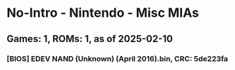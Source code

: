 # No-Intro - Nintendo - Misc MIAs
## Games: 1, ROMs: 1, as of 2025-02-10

### [BIOS] EDEV NAND (Unknown) (April 2016).bin, CRC: 5de223fa
